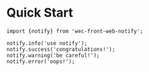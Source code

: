 # Quick Start
    import {notify} from 'wec-front-web-notify';

    notify.info('use notify');
    notify.success('congratulations!');
    notify.warning('be careful!');
    notify.error('oops!');